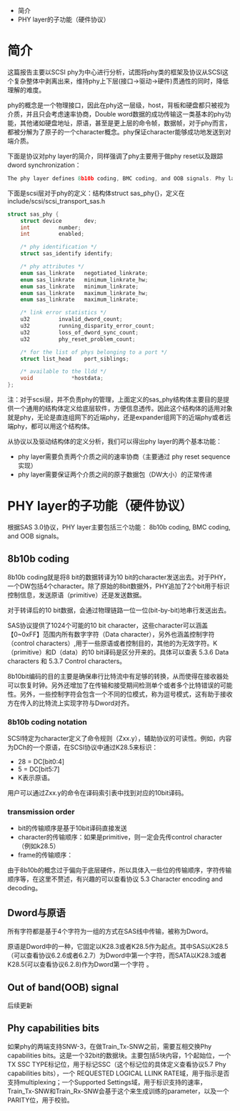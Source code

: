 + 简介
+ PHY layer的子功能（硬件协议）

# 简介
这篇报告主要以SCSI phy为中心进行分析，试图将phy类的框架及协议从SCSI这个复杂整体中剥离出来，维持phy上下层(接口->驱动->硬件)贯通性的同时，降低理解的难度。

phy的概念是一个物理接口，因此在phy这一层级，host，背板和硬盘都只被视为介质，并且只会考虑速率协商，Double word数据的成功传输这一类基本的phy功能，其他诸如硬盘地址，原语，甚至是更上层的命令帧，数据帧，对于phy而言，都被分解为了原子的一个character概念。phy保证character能够成功地发送到对端介质。

下面是协议对phy layer的简介，同样强调了phy主要用于做phy reset以及跟踪dword synchronization：
``` C
The phy layer defines 8b10b coding, BMC coding, and OOB signals. Phy layer state machines interface between the link layer and the physical layer to perform the phy reset sequence and keep track of dword syncronization
```

下面是scsi层对于phy的定义：结构体struct sas_phy{}，定义在include/scsi/scsi_transport_sas.h
``` C
struct sas_phy {
	struct device		dev;
	int			number;
	int			enabled;

	/* phy identification */
	struct sas_identify	identify;

	/* phy attributes */
	enum sas_linkrate	negotiated_linkrate;
	enum sas_linkrate	minimum_linkrate_hw;
	enum sas_linkrate	minimum_linkrate;
	enum sas_linkrate	maximum_linkrate_hw;
	enum sas_linkrate	maximum_linkrate;

	/* link error statistics */
	u32			invalid_dword_count;
	u32			running_disparity_error_count;
	u32			loss_of_dword_sync_count;
	u32			phy_reset_problem_count;

	/* for the list of phys belonging to a port */
	struct list_head	port_siblings;

	/* available to the lldd */
	void			*hostdata;
};
```
注：对于scsi层，并不负责phy的管理，上面定义的sas_phy结构体主要目的是提供一个通用的结构体定义给底层软件，方便信息透传。因此这个结构体的适用对象就是phy，无论是直连组网下的近端phy，还是expander组网下的近端phy或者远端phy，都可以用这个结构体。

从协议以及驱动结构体的定义分析，我们可以得出phy layer的两个基本功能：
+ phy layer需要负责两个介质之间的速率协商（主要通过 phy reset sequence实现）
+ phy layer需要保证两个介质之间的原子数据包（DW大小）的正常传递

# PHY layer的子功能（硬件协议）
根据SAS 3.0协议，PHY layer主要包括三个功能： 8b10b coding, BMC coding, and OOB signals。

## 8b10b coding
8b10b coding就是将8 bit的数据转译为10 bit的character发送出去。对于PHY，一个DW包括4个character。除了原始的8bit数据外，PHY追加了2个bit用于标识控制信息，发送原语（primitive）还是发送数据。

对于转译后的10 bit数据，会通过物理链路一位一位(bit-by-bit)地串行发送出去。

SAS协议提供了1024个可能的10 bit character，这些character可以涵盖【0~0xFF】范围内所有数字字符（Data character），另外也涵盖控制字符（control characters）,用于一些原语或者控制目的，其他的为无效字符。K（primitive）和D（data）的10 bit译码是区分开来的。具体可以查表 5.3.6 Data characters 和 5.3.7 Control characters。

8b10bit编码的目的主要是确保串行比特流中有足够的转换，从而使得在接收器处可以恢复时钟。另外还增加了在传输和接受期间检测单个或者多个比特错误的可能性。另外，一些控制字符会包含一个不同的位模式，称为逗号模式，这有助于接收方在传入的比特流上实现字符与Dword对齐。

### 8b10b coding notation
SCSI特定为character定义了命令规则（Zxx.y），辅助协议的可读性。例如，内容为DCh的一个原语，在SCSI协议中通过K28.5来标识：
+ 28 = DC[bit0:4]
+ 5 = DC[bit5:7]
+ K表示原语。

用户可以通过Zxx.y的命令在译码索引表中找到对应的10bit译码。

### transmission order
+ bit的传输顺序是基于10bit译码直接发送
+ character的传输顺序：如果是primitive，则一定会先传control character（例如k28.5）
+ frame的传输顺序：

由于8b10b的概念过于偏向于底层硬件，所以具体入一些位的传输顺序，字符传输顺序等，在这里不赘述，有兴趣的可以查看协议 5.3 Character encoding and decoding。

## Dword与原语
所有字符都是基于4个字符为一组的方式在SAS线中传输，被称为Dword。

原语是Dword中的一种，它固定以K28.3或者K28.5作为起点。其中SAS以K28.5（可以查看协议6.2.6或者6.2.7）为Dword中第一个字符，而SATA以K28.3或者K28.5(可以查看协议6.2.8)作为Dword第一个字符
。

## Out of band(OOB) signal
后续更新

## Phy capabilities bits
如果phy的两端支持SNW-3，在做Train_Tx-SNW之前，需要互相交换Phy capabilities bits。这是一个32bit的数据块。主要包括5块内容，1个起始位，一个TX SSC TYPE标记位，用于标记SSC（这个标记位的具体定义查看协议5.7 Phy capabilities bits），一个 REQUESTED LOGICAL LLINK RATE域，用于指示是否支持multiplexing；一个Supported Settings域，用于标识支持的速率，Train_Tx-SNW和Train_Rx-SNW会基于这个来生成训练的parameter，以及一个PARITY位，用于校验。

